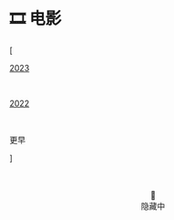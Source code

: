 # 🎞️ 电影


<div class="nav-tab">
  <p class="bord">[</p>
  <a href="../movies"><p class="not">2023</p></a>&nbsp;
  <a href="../movies-2022"><p class="not">2022</p></a>&nbsp;
  <p class="now">更早</p>
  <p class="bord">]</p>
</div>

<center><br><br>🔐<br>隐藏中</center>

<!-- 
- 蜘蛛侠：英雄无归
- 罗长姐
- 第六日
- 功勋
- **长津湖**
- 查理和巧克力工厂
- **我和我的父辈**
- 哈利·波特与凤凰社
- **失控玩家**
- **怒火·重案**
- 红番区
- 警察故事
- 我是谁
- 奇迹
- 飞鹰计划
- 特务迷城
- 少年的你
- 白蛇：缘起
- **白蛇2：青蛇劫起**
- 可可西里
- 新警察故事
- 哆啦A梦：伴我同行
- 扫黑·决战
- 时间机器
- 一出好戏
- **悬崖之上**
- **新龙门客栈**
- 美女与野兽
- 龙兄虎弟
- 快餐车
- A计划
- 人在囧途
- **唐人街探案**
- **人再囧途之泰囧**
- 十二生肖
- **流浪地球**
- **野性的呼唤**
- **夺冠**
- **我和我的祖国**
- 醉乡民谣
- 让子弹飞
- 楚门的世界
- **恐怖游轮**
- 超能查派
- 蜘蛛侠2
- 蜘蛛侠3
- 超凡蜘蛛侠2
- 超凡蜘蛛侠
- 蜘蛛侠
- 黑客帝国3：矩阵革命
- 黑客帝国2：重装上阵
- 黑客帝国
- **西游降魔篇**
- **忠犬八公的故事**
- 终结者：黑暗命运
- 终结者
- 源代码
- **神秘巨星**
- 蜘蛛侠：英雄远征
- 复仇者联盟3：无限战争
- 蜘蛛侠：英雄归来
- 奇异博士  ☆ 
- 美国队长3
- 蚁人
- 复仇者联盟2：奥创纪元
- 钢铁侠3
- 复仇者联盟
- 美国队长
- 雷神
- 钢铁侠2
- 钢铁侠
- **复仇者联盟4：终局之战**
- **音乐之声**
- **我不是药神**
- 哈利·波特与魔法石
- 海上钢琴师
- 终结者3
- **终结者：创世纪**
- **神奇动物：格林德沃之罪**
- 神奇动物在哪里
- 快把我哥带走
- **摔跤吧！爸爸**
- **魁拔之大战元泱界**
- 魁拔之十万火急
- 终结者2：审判日
- 博物馆奇妙夜3
- 人工智能
- 哈利·波特与阿兹卡班的囚徒
- 你好李焕英
- 金刚川
- **我的姐姐**
- 疯狂的外星人
- **驯龙高手**
- 憨豆的黄金周
- 憨豆特工
- **移动迷宫3**
- 移动迷宫2
- **移动迷宫**
- 真实的谎言
- **釜山行**
- 博物馆奇妙夜
- **刺杀小说家**
- **送你一朵小红花**
- 哈利·波特与密室
- **哪吒之魔童降世**
- 中国机长
- **八佰**
- 警察故事4：简单任务
- 警察故事3：超级警察
- 奇谋妙计五福星
- 一点就到家
- 终结者2-3D：超时空战役
- **阿凡达** -->

